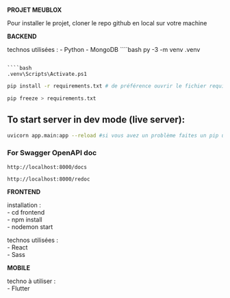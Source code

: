 **PROJET MEUBLOX**

Pour installer le projet, cloner le repo github en local sur votre machine

**BACKEND**

technos utilisées :
    - Python
    - MongoDB
    ````bash
 py -3 -m venv .venv
 ````

 ````bash
.venv\Scripts\Activate.ps1
 ````

 ````bash
pip install -r requirements.txt # de préférence ouvrir le fichier requirements.txt dans le terminal (clique droit sur le ficier + open in integrated terminal) et exécuter la commande précédente
 ````

 ````bash
pip freeze > requirements.txt
 ````

## To start server in dev mode (live server):

````bash
uvicorn app.main:app --reload #si vous avez un problème faites un pip uninstall pymongo et pip uninstall bson et faire pip install pymongo puis réexécuter la commande précédente
 ````

 ### For Swagger OpenAPI doc
 ```
 http://localhost:8000/docs
 ```

 ```
 http://localhost:8000/redoc
 ```

**FRONTEND**

installation :  
    - cd frontend  
    - npm install  
    - nodemon start  


technos utilisées :  
    - React  
    - Sass  


**MOBILE**

techno à utiliser :  
    - Flutter
